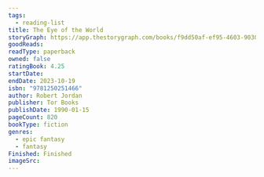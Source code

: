 ```yaml
---
tags:
  - reading-list
title: The Eye of the World
storyGraph: https://app.thestorygraph.com/books/f9dd50af-ef95-4603-9030-b63c48164204
goodReads:
readType: paperback
owned: false
ratingBook: 4.25
startDate:
endDate: 2023-10-19
isbn: "9781250251466"
author: Robert Jordan
publisher: Tor Books
publishDate: 1990-01-15
pageCount: 820
bookType: fiction
genres:
  - epic fantasy
  - fantasy
Finished: Finished
imageSrc:
---
```

